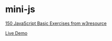 # mini-js
[150 JavaScript Basic Exercises from w3resource](https://www.w3resource.com/javascript-exercises/javascript-basic-exercises.php)

[Live Demo](https://yishuenlo.github.io/150-js-basics/)

